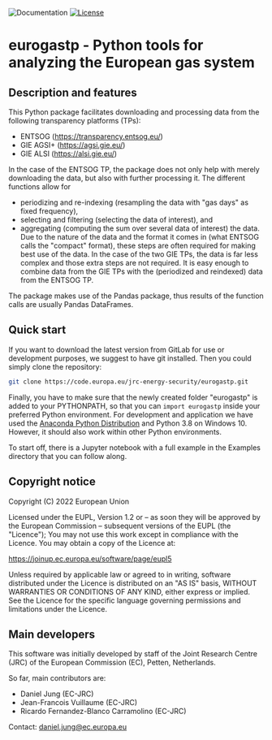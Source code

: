 ![Documentation](https://img.shields.io/badge/python-3.8-blue.svg) [![License](https://img.shields.io/badge/License-EUPL--1.2-blue.svg)](https://opensource.org/licenses/EUPL-1.2)

# eurogastp - Python tools for analyzing the European gas system


## Description and features

This Python package facilitates downloading and processing data from the
following transparency platforms (TPs):
- ENTSOG     (https://transparency.entsog.eu/)
- GIE AGSI+  (https://agsi.gie.eu/)
- GIE ALSI   (https://alsi.gie.eu/)

In the case of the ENTSOG TP, the package does not only help with merely
downloading the data, but also with further processing it. The different
functions allow for
- periodizing and re-indexing (resampling the data with "gas days" as
  fixed frequency),
- selecting and filtering (selecting the data of interest), and
- aggregating (computing the sum over several data of interest)
the data. Due to the nature of the data and the format it comes in
(what ENTSOG calls the "compact" format), these steps are often required
for making best use of the data. In the case of the two GIE TPs, the data is
far less complex and those extra steps are not required. It is easy enough to
combine data from the GIE TPs with the (periodized and reindexed) data from
the ENTSOG TP.

The package makes use of the Pandas package, thus results of the function calls
are usually Pandas DataFrames.


## Quick start

If you want to download the latest version from GitLab for use or
development purposes, we suggest to have git installed. Then you could
simply clone the repository:

```bash
git clone https://code.europa.eu/jrc-energy-security/eurogastp.git
```

Finally, you have to make sure that the newly created folder "eurogastp" is
added to your PYTHONPATH, so that you can `import eurogastp` inside your
preferred Python environment.
For development and application we have used the
[Anaconda Python Distribution](https://www.anaconda.com/distribution/) and
Python 3.8 on Windows 10. However, it should also work within other Python
environments.

To start off, there is a Jupyter notebook with a full example in the Examples
directory that you can follow along.


## Copyright notice

Copyright (C) 2022 European Union

Licensed under the EUPL, Version 1.2 or – as soon they will be approved by
the European Commission – subsequent versions of the EUPL (the "Licence");
You may not use this work except in compliance with the Licence.
You may obtain a copy of the Licence at:

https://joinup.ec.europa.eu/software/page/eupl5

Unless required by applicable law or agreed to in writing, software
distributed under the Licence is distributed on an "AS IS" basis, WITHOUT
WARRANTIES OR CONDITIONS OF ANY KIND, either express or implied. See the
Licence for the specific language governing permissions and limitations under
the Licence.


## Main developers

This software was initially developed by staff of the Joint Research Centre
(JRC) of the European Commission (EC), Petten, Netherlands.
 
So far, main contributors are:

- Daniel Jung (EC-JRC)
- Jean-Francois Vuillaume (EC-JRC)
- Ricardo Fernandez-Blanco Carramolino (EC-JRC)

Contact: daniel.jung@ec.europa.eu
